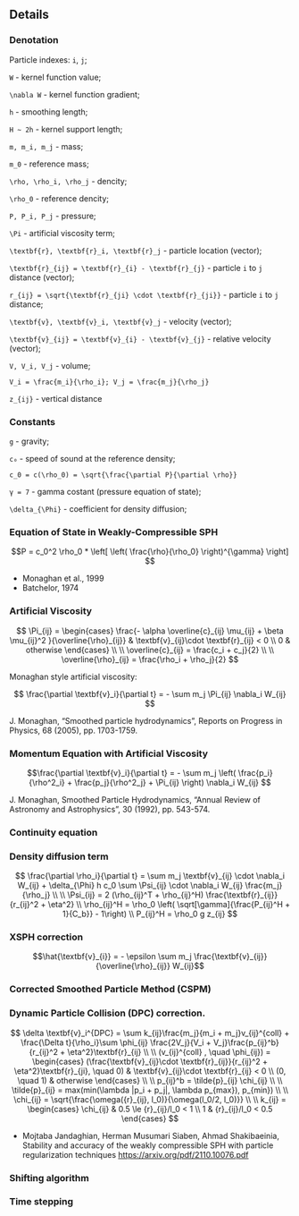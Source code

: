 ## Details

### Denotation

Particle indexes: ``i``, ``j``;

``W`` - kernel function value;

``\nabla W`` - kernel function gradient;

``h`` -  smoothing length;

``H ~ 2h`` - kernel support length;

``m, m_i, m_j``  - mass;

``m_0`` - reference mass;

``\rho, \rho_i, \rho_j`` - dencity;

``\rho_0`` - reference dencity;

``P, P_i, P_j`` - pressure;

``\Pi`` - artificial viscosity term;

``\textbf{r}, \textbf{r}_i, \textbf{r}_j`` - particle location (vector);

``\textbf{r}_{ij} = \textbf{r}_{i} - \textbf{r}_{j}`` - particle ``i`` to ``j`` distance (vector);

``r_{ij} = \sqrt{\textbf{r}_{ji} \cdot \textbf{r}_{ji}}`` - particle ``i`` to ``j`` distance;

``\textbf{v}, \textbf{v}_i, \textbf{v}_j`` - velocity (vector);

``\textbf{v}_{ij} = \textbf{v}_{i} - \textbf{v}_{j}`` - relative velocity  (vector);

``V, V_i, V_j`` - volume;

``V_i = \frac{m_i}{\rho_i}; V_j = \frac{m_j}{\rho_j}``

``z_{ij}`` -  vertical distance

### Constants

``g`` - gravity;

``c₀`` - speed of sound at the reference density;

``c_0 = c(\rho_0) = \sqrt{\frac{\partial P}{\partial \rho}}``

``γ = 7`` - gamma costant (pressure equation of state);

``\delta_{\Phi}`` - coefficient for density diffusion;


### Equation of State in Weakly-Compressible SPH

```math
P = c_0^2 \rho_0 * \left[  \left( \frac{\rho}{\rho_0} \right)^{\gamma}  \right]


```

* Monaghan et al., 1999
* Batchelor, 1974

### Artificial Viscosity


```math

\Pi_{ij} = \begin{cases} \frac{- \alpha \overline{c}_{ij} \mu_{ij} + \beta \mu_{ij}^2 }{\overline{\rho}_{ij}} &  \textbf{v}_{ij}\cdot \textbf{r}_{ij} < 0 \\ 0 &  otherwise \end{cases}

\\
\\

\overline{c}_{ij}  = \frac{c_i + c_j}{2}

\\
\\

\overline{\rho}_{ij} = \frac{\rho_i + \rho_j}{2}

```

Monaghan style artificial viscosity:

```math

\frac{\partial \textbf{v}_i}{\partial t} = - \sum  m_j \Pi_{ij} \nabla_i W_{ij}

```

J. Monaghan, “Smoothed particle hydrodynamics”, Reports on Progress in Physics, 68 (2005), pp. 1703-1759.


### Momentum Equation with Artificial Viscosity

```math
\frac{\partial \textbf{v}_i}{\partial t} = - \sum  m_j \left( \frac{p_i}{\rho^2_i} + \frac{p_j}{\rho^2_j} + \Pi_{ij} \right) \nabla_i W_{ij}

```

J. Monaghan, Smoothed Particle Hydrodynamics, “Annual Review of Astronomy and Astrophysics”, 30 (1992), pp. 543-574.

### Continuity equation

### Density diffusion term

```math

\frac{\partial \rho_i}{\partial t} = \sum  m_j \textbf{v}_{ij} \cdot \nabla_i W_{ij} + \delta_{\Phi} h c_0 \sum \Psi_{ij} \cdot \nabla_i W_{ij} \frac{m_j}{\rho_j}


\\
\\


\Psi_{ij} = 2 (\rho_{ij}^T + \rho_{ij}^H) \frac{\textbf{r}_{ij}}{r_{ij}^2 + \eta^2}

\\

\rho_{ij}^H = \rho_0 \left( \sqrt[\gamma]{\frac{P_{ij}^H + 1}{C_b}} - 1\right)

\\

P_{ij}^H = \rho_0 g z_{ij}

```


### XSPH correction

```math
\hat{\textbf{v}_{i}} = - \epsilon \sum m_j \frac{\textbf{v}_{ij}}{\overline{\rho}_{ij}} W_{ij}
```

### Corrected Smoothed Particle Method (CSPM) 


### Dynamic Particle Collision (DPC) correction.


```math

\delta \textbf{v}_i^{DPC} = \sum k_{ij}\frac{m_j}{m_i + m_j}v_{ij}^{coll} + \frac{\Delta  t}{\rho_i}\sum \phi_{ij} \frac{2V_j}{V_i + V_j}\frac{p_{ij}^b}{r_{ij}^2 + \eta^2}\textbf{r}_{ij}

\\
\\

(v_{ij}^{coll} , \quad \phi_{ij}) = \begin{cases} (\frac{\textbf{v}_{ij}\cdot \textbf{r}_{ij}}{r_{ij}^2 + \eta^2}\textbf{r}_{ji}, \quad 0) & \textbf{v}_{ij}\cdot \textbf{r}_{ij} < 0 \\ (0, \quad 1) &  otherwise \end{cases}

\\
\\

p_{ij}^b = \tilde{p}_{ij} \chi_{ij} 

\\
\\

\tilde{p}_{ij} = max(min(\lambda |p_i + p_j|, \lambda p_{max}), p_{min})

\\
\\

\chi_{ij}  = \sqrt{\frac{\omega({r}_{ij}, l_0)}{\omega(l_0/2, l_0)}}

\\
\\

k_{ij} =  \begin{cases} \chi_{ij} & 0.5 \le {r}_{ij}/l_0 < 1 \\ 1 & {r}_{ij}/l_0 < 0.5 \end{cases}

```

* Mojtaba Jandaghian, Herman Musumari Siaben, Ahmad Shakibaeinia, Stability and accuracy of the weakly compressible SPH with particle regularization techniques https://arxiv.org/pdf/2110.10076.pdf

### Shifting algorithm


### Time stepping

